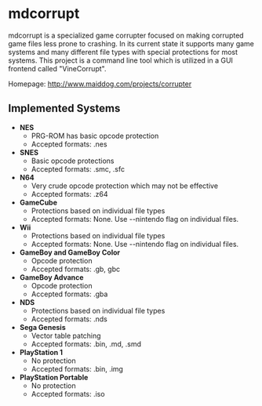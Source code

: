 mdcorrupt
=======

mdcorrupt is a specialized game corrupter focused on making corrupted game files less prone to crashing. In its current state it supports many game systems and many different file types with special protections for most systems. This project is a command line tool which is utilized in a GUI frontend called "VineCorrupt".

Homepage: http://www.maiddog.com/projects/corrupter

## Implemented Systems

* **NES**
  * PRG-ROM has basic opcode protection
  * Accepted formats: .nes
* **SNES**
  * Basic opcode protections
  * Accepted formats: .smc, .sfc
* **N64**
  * Very crude opcode protection which may not be effective
  * Accepted formats: .z64
* **GameCube**
  * Protections based on individual file types
  * Accepted formats: None. Use --nintendo flag on individual files.
* **Wii**
  * Protections based on individual file types
  * Accepted formats: None. Use --nintendo flag on individual files.
* **GameBoy and GameBoy Color**
  * Opcode protection
  * Accepted formats: .gb, gbc
* **GameBoy Advance**
  * Opcode protection
  * Accepted formats: .gba
* **NDS**
  * Protections based on individual file types
  * Accepted formats: .nds
* **Sega Genesis**
  * Vector table patching
  * Accepted formats: .bin, .md, .smd
* **PlayStation 1**
  * No protection
  * Accepted formats: .bin, .img
* **PlayStation Portable**
  * No protection
  * Accepted formats: .iso
